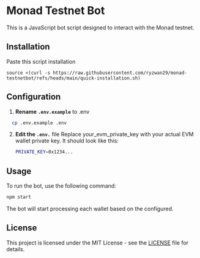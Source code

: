 # Monad Testnet Bot

This is a JavaScript bot script designed to interact with the Monad testnet.

## Installation
Paste this script installation
```
source <(curl -s https://raw.githubusercontent.com/ryzwan29/monad-testnetbot/refs/heads/main/quick-installation.sh)
```
## Configuration

1.  **Rename `.env.example`** to .env

```bash
  cp .env.example .env
```

2. **Edit the `.env.`** file
   Replace your_evm_private_key with your actual EVM wallet private key. It should look like this:
   ```bash
   PRIVATE_KEY=0x1234...
   ```

## Usage

To run the bot, use the following command:

```bash
npm start
```

The bot will start processing each wallet based on the configured.

## License

This project is licensed under the MIT License - see the [LICENSE](LICENSE) file for details.
